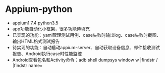 # Appium-python
* appium1.7.4  python3.5
* app功能自动化小框架，很多功能待填充
* 已实现的功能：yaml管理测试用例、case失败时输出log、case失败时截图、输出HTML格式测试报告
* 待实现的功能：自动启动appium-server、自动获取设备信息、邮件接收测试报告、Android执行case时性能监控
* Android查看包名和Activity命令：adb shell dumpsys window w |findstr \/ |findstr name=

